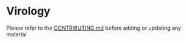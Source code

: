 
Virology
==========

Please refer to the [CONTRIBUTING.md](../../CONTRIBUTING.md) before adding or updating any material